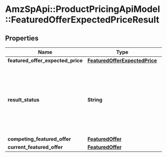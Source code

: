 # AmzSpApi::ProductPricingApiModel::FeaturedOfferExpectedPriceResult

## Properties
Name | Type | Description | Notes
------------ | ------------- | ------------- | -------------
**featured_offer_expected_price** | [**FeaturedOfferExpectedPrice**](FeaturedOfferExpectedPrice.md) |  | [optional] 
**result_status** | **String** | The status of the featured offer expected price computation. Possible values include &#x60;VALID_FOEP&#x60;, &#x60;NO_COMPETING_OFFER&#x60;, &#x60;OFFER_NOT_ELIGIBLE&#x60;, &#x60;OFFER_NOT_FOUND&#x60;, &#x60;ASIN_NOT_ELIGIBLE&#x60;. Additional values may be added in the future. | 
**competing_featured_offer** | [**FeaturedOffer**](FeaturedOffer.md) |  | [optional] 
**current_featured_offer** | [**FeaturedOffer**](FeaturedOffer.md) |  | [optional] 

